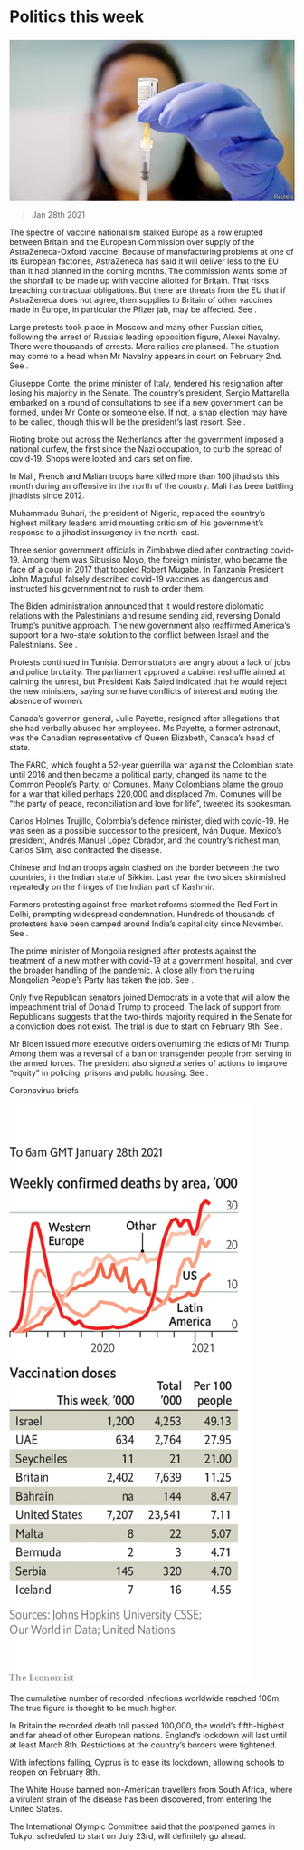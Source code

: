 ###### 

# Politics this week 

#####  

![image](images/20210130_WWP002_0.jpg) 

> Jan 28th 2021 


The spectre of vaccine nationalism stalked Europe as a row erupted between Britain and the European Commission over supply of the AstraZeneca-Oxford vaccine. Because of manufacturing problems at one of its European factories, AstraZeneca has said it will deliver less to the EU than it had planned in the coming months. The commission wants some of the shortfall to be made up with vaccine allotted for Britain. That risks breaching contractual obligations. But there are threats from the EU that if AstraZeneca does not agree, then supplies to Britain of other vaccines made in Europe, in particular the Pfizer jab, may be affected. See .


Large protests took place in Moscow and many other Russian cities, following the arrest of Russia’s leading opposition figure, Alexei Navalny. There were thousands of arrests. More rallies are planned. The situation may come to a head when Mr Navalny appears in court on February 2nd. See .



Giuseppe Conte, the prime minister of Italy, tendered his resignation after losing his majority in the Senate. The country’s president, Sergio Mattarella, embarked on a round of consultations to see if a new government can be formed, under Mr Conte or someone else. If not, a snap election may have to be called, though this will be the president’s last resort. See . 


Rioting broke out across the Netherlands after the government imposed a national curfew, the first since the Nazi occupation, to curb the spread of covid-19. Shops were looted and cars set on fire.


In Mali, French and Malian troops have killed more than 100 jihadists this month during an offensive in the north of the country. Mali has been battling jihadists since 2012.


Muhammadu Buhari, the president of Nigeria, replaced the country’s highest military leaders amid mounting criticism of his government’s response to a jihadist insurgency in the north-east.


Three senior government officials in Zimbabwe died after contracting covid-19. Among them was Sibusiso Moyo, the foreign minister, who became the face of a coup in 2017 that toppled Robert Mugabe. In Tanzania President John Magufuli falsely described covid-19 vaccines as dangerous and instructed his government not to rush to order them.


The Biden administration announced that it would restore diplomatic relations with the Palestinians and resume sending aid, reversing Donald Trump’s punitive approach. The new government also reaffirmed America’s support for a two-state solution to the conflict between Israel and the Palestinians. See .


Protests continued in Tunisia. Demonstrators are angry about a lack of jobs and police brutality. The parliament approved a cabinet reshuffle aimed at calming the unrest, but President Kais Saied indicated that he would reject the new ministers, saying some have conflicts of interest and noting the absence of women.


Canada’s governor-general, Julie Payette, resigned after allegations that she had verbally abused her employees. Ms Payette, a former astronaut, was the Canadian representative of Queen Elizabeth, Canada’s head of state.


The FARC, which fought a 52-year guerrilla war against the Colombian state until 2016 and then became a political party, changed its name to the Common People’s Party, or Comunes. Many Colombians blame the group for a war that killed perhaps 220,000 and displaced 7m. Comunes will be “the party of peace, reconciliation and love for life”, tweeted its spokesman.


Carlos Holmes Trujillo, Colombia’s defence minister, died with covid-19. He was seen as a possible successor to the president, Iván Duque. Mexico’s president, Andrés Manuel López Obrador, and the country’s richest man, Carlos Slim, also contracted the disease.


Chinese and Indian troops again clashed on the border between the two countries, in the Indian state of Sikkim. Last year the two sides skirmished repeatedly on the fringes of the Indian part of Kashmir.


Farmers protesting against free-market reforms stormed the Red Fort in Delhi, prompting widespread condemnation. Hundreds of thousands of protesters have been camped around India’s capital city since November. See .


The prime minister of Mongolia resigned after protests against the treatment of a new mother with covid-19 at a government hospital, and over the broader handling of the pandemic. A close ally from the ruling Mongolian People’s Party has taken the job. See .


Only five Republican senators joined Democrats in a vote that will allow the impeachment trial of Donald Trump to proceed. The lack of support from Republicans suggests that the two-thirds majority required in the Senate for a conviction does not exist. The trial is due to start on February 9th. See .


Mr Biden issued more executive orders overturning the edicts of Mr Trump. Among them was a reversal of a ban on transgender people from serving in the armed forces. The president also signed a series of actions to improve “equity” in policing, prisons and public housing. See .

Coronavirus briefs

![image](images/20210130_WWC044.png) 



The cumulative number of recorded infections worldwide reached 100m. The true figure is thought to be much higher.


In Britain the recorded death toll passed 100,000, the world’s fifth-highest and far ahead of other European nations. England’s lockdown will last until at least March 8th. Restrictions at the country’s borders were tightened.


With infections falling, Cyprus is to ease its lockdown, allowing schools to reopen on February 8th.


The White House banned non-American travellers from South Africa, where a virulent strain of the disease has been discovered, from entering the United States.


The International Olympic Committee said that the postponed games in Tokyo, scheduled to start on July 23rd, will definitely go ahead.

